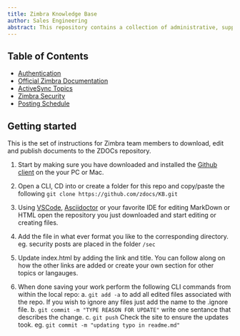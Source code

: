 ```yaml
---
title: Zimbra Knowledge Base
author: Sales Engineering 
abstract: This repository contains a collection of administrative, support, and best practice documention to help partners find the right information.
---
```


## Table of Contents
- [Authentication](auth/)
- [Official Zimbra Documentation](officialzimbra/)
- [ActiveSync Topics](async/)
- [Zimbra Security](sec/)
- [Posting Schedule](https://github.com)

## Getting started
This is the set of instructions for Zimbra team members to download, edit and publish documents to the ZDOCs repository.

1. Start by making sure you have downloaded and installed the [Github client](https://github.com/apps/desktop) on the your PC or Mac.

2. Open a CLI, CD into or create a folder for this repo and copy/paste the following `git clone https://github.com/zdocs/KB.git`
3. Using [VSCode](https://code.visualstudio.com/Download), [Asciidoctor](https://asciidoctor.org/) or your favorite IDE for editing MarkDown or HTML open the repository you just downloaded and start editing or creating files. 
4. Add the file in what ever format you like to the corresponding directory. eg. security posts are placed in the folder `/sec`
5. Update index.html by adding the link and title. You can follow along on how the other links are added or create your own section for other topics or langauges. 
6. When done saving your work perform the following CLI commands from within the local repo: 
    a. `git add -a` to add all edited files associated with the repo. If you wish to ignore any files just add the name to the .ignore file. 
    b. `git commit -m "TYPE REASON FOR UPDATE"` write one sentance that describes the change.
    c. `git push` Check the site to ensure the updates took. eg. `git commit -m "updating typo in readme.md"`
